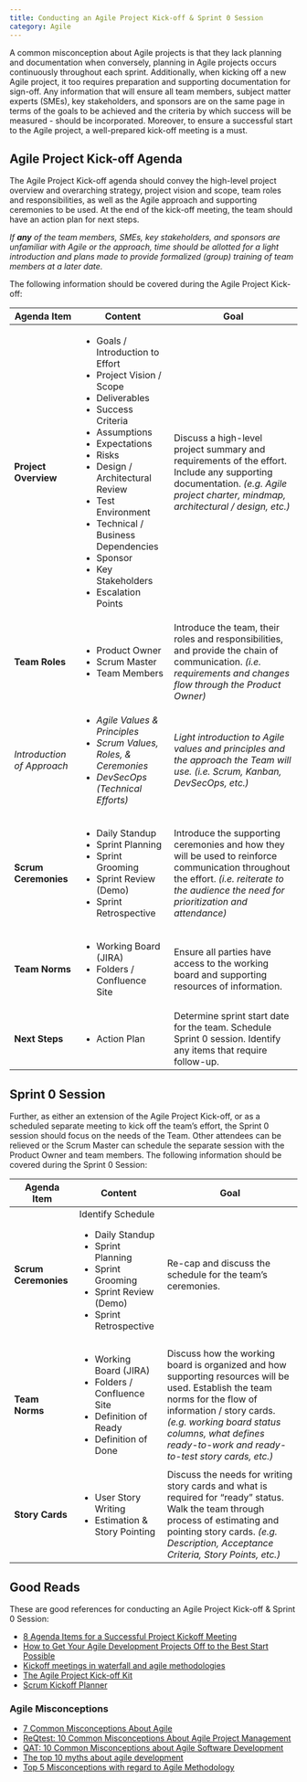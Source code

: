 ```yaml
---
title: Conducting an Agile Project Kick-off & Sprint 0 Session
category: Agile
---
```


A common misconception about Agile projects is that they lack planning and documentation when conversely, planning in Agile projects occurs continuously throughout each sprint. Additionally, when kicking off a new Agile project, it too requires preparation and supporting documentation for sign-off. Any information that will ensure all team members, subject matter experts (SMEs), key stakeholders, and sponsors are on the same page in terms of the goals to be achieved and the criteria by which success will be measured - should be incorporated. Moreover, to ensure a successful start to the Agile project, a well-prepared kick-off meeting is a must.


## Agile Project Kick-off Agenda

The Agile Project Kick-off agenda should convey the high-level project overview and overarching strategy, project vision and scope, team roles and responsibilities, as well as the Agile approach and supporting ceremonies to be used. At the end of the kick-off meeting, the team should have an action plan for next steps.

_If **any** of the team members, SMEs, key stakeholders, and sponsors are unfamiliar with Agile or the approach, time should be allotted for a light introduction and plans made to provide formalized (group) training of team members at a later date._

The following information should be covered during the Agile Project Kick-off:

| Agenda Item | Content | Goal |
|-|-|-|
| **Project Overview** | <ul><li> Goals / Introduction to Effort </li> <li> Project Vision / Scope </li> <li> Deliverables </li> <li> Success Criteria </li> <li> Assumptions </li> <li> Expectations </li> <li> Risks </li> <li> Design / Architectural Review </li> <li> Test Environment </li> <li> Technical / Business Dependencies </li> <li> Sponsor </li> <li> Key Stakeholders </li> <li> Escalation Points </li></ul> | Discuss a high-level project summary and requirements of the effort. Include any supporting documentation. *(e.g. Agile project charter, mindmap, architectural / design, etc.)*
| **Team Roles** | <ul><li> Product Owner </li> <li> Scrum Master </li> <li> Team Members </li></ul> | Introduce the team, their roles and responsibilities, and provide the chain of communication. *(i.e. requirements and changes flow through the Product Owner)*
| *Introduction of Approach* | *<ul><li> Agile Values & Principles </li> <li> Scrum Values, Roles, & Ceremonies </li> <li> DevSecOps (Technical Efforts) </li></ul>* | *Light introduction to Agile values and principles and the approach the Team will use. (i.e. Scrum, Kanban, DevSecOps, etc.)*
| **Scrum Ceremonies** | <ul><li> Daily Standup </li> <li> Sprint Planning </li> <li> Sprint Grooming </li> <li> Sprint Review (Demo) </li> <li> Sprint Retrospective </li></ul> | Introduce the supporting ceremonies and how they will be used to reinforce communication throughout the effort. *(i.e. reiterate to the audience the need for prioritization and attendance)*
| **Team Norms** | <ul><li> Working Board (JIRA) </li> <li> Folders / Confluence Site </li></ul> | Ensure all parties have access to the working board and supporting resources of information.
| **Next Steps** | <ul><li> Action Plan </li></ul> | Determine sprint start date for the team. Schedule Sprint 0 session. Identify any items that require follow-up.


## Sprint 0 Session

Further, as either an extension of the Agile Project Kick-off, or as a scheduled separate meeting to kick off the team’s effort, the Sprint 0 session should focus on the needs of the Team. Other attendees can be relieved or the Scrum Master can schedule the separate session with the Product Owner and team members. The following information should be covered during the Sprint 0 Session:

| Agenda Item | Content | Goal |
|-|-|-|
| **Scrum Ceremonies** | Identify Schedule  <ul><li> Daily Standup </li> <li> Sprint Planning </li> <li> Sprint Grooming </li> <li> Sprint Review (Demo) </li> <li> Sprint Retrospective </li></ul> | Re-cap and discuss the schedule for the team’s ceremonies.
| **Team Norms** | <ul><li> Working Board (JIRA) </li> <li> Folders / Confluence Site </li> <li> Definition of Ready </li> <li> Definition of Done </li></ul> | Discuss how the working board is organized and how supporting resources will be used. Establish the team norms for the flow of information / story cards. *(e.g. working board status columns, what defines ready-to-work and ready-to-test story cards, etc.)*
| **Story Cards** | <ul><li> User Story Writing </li> <li> Estimation & Story Pointing </li></ul> | Discuss the needs for writing story cards and what is required for “ready” status. Walk the team through process of estimating and pointing story cards. *(e.g. Description, Acceptance Criteria, Story Points, etc.)*


## Good Reads

These are good references for conducting an Agile Project Kick-off & Sprint 0 Session:

* [8 Agenda Items for a Successful Project Kickoff Meeting](http://projectnewstoday.com/agenda-project-kickoff-meeting/)
* [How to Get Your Agile Development Projects Off to the Best Start Possible](https://www.koombea.com/blog/agile-development/)
* [Kickoff meetings in waterfall and agile methodologies](https://www.linkedin.com/pulse/kickoff-meetings-waterfall-agile-methodologies-mohammed-ajaz-pmp)
* [The Agile Project Kick-off Kit](http://www.boost.co.nz/blog/2017/03/project-kick-off-kit)
* [Scrum Kickoff Planner](http://weisbart.com/wp-content/uploads/woocommerce_uploads/2017/03/ScrumKickoff-1_0.pdf)

### Agile Misconceptions

* [7 Common Misconceptions About Agile](https://dzone.com/articles/what-is-agile-and-some-common-misconception-about)
* [ReQtest: 10 Common Misconceptions About Agile Project Management](http://reqtest.com/agile-blog/10-common-misconceptions-about-agile-project-management/)
* [QAT: 10 Common Misconceptions about Agile Software Development](http://www.qat.com/10-misconceptions-agile-software-development/)
* [The top 10 myths about agile development](http://www.computerweekly.com/opinion/The-top-10-myths-about-agile-development)
* [Top 5 Misconceptions with regard to Agile Methodology](https://www.simplilearn.com/agile-methodology-5-misconceptions-article)
